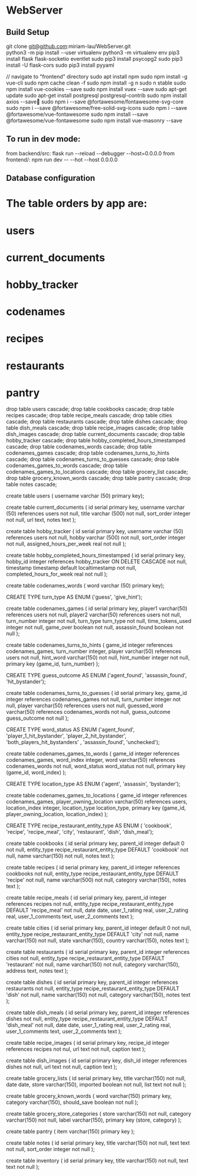 # WebServer


## Build Setup

git clone git@github.com:miriam-lau/WebServer.git<br>
python3 -m pip install --user virtualenv
python3 -m virtualenv env
pip3 install flask flask-socketio eventlet
sudo pip3 install psycopg2
sudo pip3 install -U flask-cors
sudo pip3 install pyyaml

// navigate to "frontend" directory
sudo apt install npm
sudo npm install -g vue-cli
sudo npm cache clean -f
sudo npm install -g n
sudo n stable
sudo npm install vue-cookies --save
sudo npm install vuex --save
sudo apt-get update
sudo apt-get install postgresql postgresql-contrib
sudo npm install axios --save
sudo npm i --save @fortawesome/fontawesome-svg-core
sudo  npm i --save @fortawesome/free-solid-svg-icons
sudo  npm i --save @fortawesome/vue-fontawesome
sudo npm install --save @fortawesome/vue-fontawesome
sudo npm install vue-masonry --save

## To run in dev mode:
from backend/src: flask run --reload --debugger --host=0.0.0.0
from frontend/: npm run dev -- --hot --host 0.0.0.0

## Database configuration

# The table orders by app are:
# users
# current_documents
# hobby_tracker
# codenames
# recipes
# restaurants
# pantry

drop table users cascade;
drop table cookbooks cascade;
drop table recipes cascade;
drop table recipe_meals cascade;
drop table cities cascade;
drop table restaurants cascade;
drop table dishes cascade;
drop table dish_meals cascade;
drop table recipe_images cascade;
drop table dish_images cascade;
drop table current_documents cascade;
drop table hobby_tracker cascade;
drop table hobby_completed_hours_timestamped cascade;
drop table codenames_words cascade;
drop table codenames_games cascade;
drop table codenames_turns_to_hints cascade;
drop table codenames_turns_to_guesses cascade;
drop table codenames_games_to_words cascade;
drop table codenames_games_to_locations cascade;
drop table grocery_list cascade;
drop table grocery_known_words cascade;
drop table pantry cascade;
drop table notes cascade;

create table users (
  username varchar (50) primary key);

create table current_documents (
  id serial primary key,
  username varchar (50) references users not null,
  title varchar (500) not null,
  sort_order integer not null,
  url text,
  notes text
);

create table hobby_tracker (
  id serial primary key,
  username varchar (50) references users not null,
  hobby varchar (500) not null,
  sort_order integer not null,
  assigned_hours_per_week real not null
);

create table hobby_completed_hours_timestamped (
  id serial primary key,
  hobby_id integer references hobby_tracker ON DELETE CASCADE not null,
  timestamp timestamp default localtimestamp not null,
  completed_hours_for_week real not null
);

create table codenames_words (
  word varchar (50) primary key);

CREATE TYPE turn_type AS ENUM ('guess', 'give_hint');

create table codenames_games (
  id serial primary key,
  player1 varchar(50) references users not null,
  player2 varchar(50) references users not null,
  turn_number integer not null,
  turn_type turn_type not null,
  time_tokens_used integer not null,
  game_over boolean not null,
  assassin_found boolean not null
);

create table codenames_turns_to_hints (
  game_id integer references codenames_games,
  turn_number integer,
  player varchar(50) references users not null,
  hint_word varchar(150) not null,
  hint_number integer not null,
  primary key (game_id, turn_number)
);

CREATE TYPE guess_outcome AS ENUM ('agent_found', 'assassin_found', 'hit_bystander');

create table codenames_turns_to_guesses (
  id serial primary key,
  game_id integer references codenames_games not null,
  turn_number integer not null,
  player varchar(50) references users not null,
  guessed_word varchar(50) references codenames_words not null,
  guess_outcome guess_outcome not null
);

CREATE TYPE word_status AS ENUM ('agent_found', 'player_1_hit_bystander', 'player_2_hit_bystander', 'both_players_hit_bystanders' , 'assassin_found', 'unchecked');

create table codenames_games_to_words (
  game_id integer references codenames_games,
  word_index integer,
  word varchar(50) references codenames_words not null,
  word_status word_status not null,
  primary key (game_id, word_index)
);

CREATE TYPE location_type AS ENUM ('agent', 'assassin', 'bystander');

create table codenames_games_to_locations (
  game_id integer references codenames_games,
  player_owning_location varchar(50) references users,
  location_index integer,
  location_type location_type,
  primary key (game_id, player_owning_location, location_index)
);

CREATE TYPE recipe_restaurant_entity_type AS ENUM (
  'cookbook', 'recipe', 'recipe_meal', 'city', 'restaurant', 'dish', 'dish_meal');

create table cookbooks (
  id serial primary key,
  parent_id integer default 0 not null,
  entity_type recipe_restaurant_entity_type DEFAULT 'cookbook' not null,
  name varchar(150) not null,
  notes text
);

create table recipes (
  id serial primary key,
  parent_id integer references cookbooks not null,
  entity_type recipe_restaurant_entity_type DEFAULT 'recipe' not null,
  name varchar(500) not null,
  category varchar(150),
  notes text
);

create table recipe_meals (
  id serial primary key,
  parent_id integer references recipes not null,
  entity_type recipe_restaurant_entity_type DEFAULT 'recipe_meal' not null,
  date date,
  user_1_rating real,
  user_2_rating real,
  user_1_comments text,
  user_2_comments text
);

create table cities (
  id serial primary key,
  parent_id integer default 0 not null,
  entity_type recipe_restaurant_entity_type DEFAULT 'city' not null,
  name varchar(150) not null,
  state varchar(150),
  country varchar(150),
  notes text
);

create table restaurants (
  id serial primary key,
  parent_id integer references cities not null,
  entity_type recipe_restaurant_entity_type DEFAULT 'restaurant' not null,
  name varchar(150) not null,
  category varchar(150),
  address text,
  notes text
);

create table dishes (
  id serial primary key,
  parent_id integer references restaurants not null,
  entity_type recipe_restaurant_entity_type DEFAULT 'dish' not null,
  name varchar(150) not null,
  category varchar(150),
  notes text
);

create table dish_meals (
  id serial primary key,
  parent_id integer references dishes not null,
  entity_type recipe_restaurant_entity_type DEFAULT 'dish_meal' not null,
  date date,
  user_1_rating real,
  user_2_rating real,
  user_1_comments text,
  user_2_comments text
);

create table recipe_images (
  id serial primary key,
  recipe_id integer references recipes not nul,
  url text not null,
  caption text
);

create table dish_images (
  id serial primary key,
  dish_id integer references dishes not null,
  url text not null,
  caption text
);

create table grocery_lists (
  id serial primary key,
  title varchar(150) not null,
  date date,
  store varchar(150),
  imported boolean not null,
  list text not null
);

create table grocery_known_words (
  word varchar(150) primary key,
  category varchar(150),
  should_save boolean not null
);

create table grocery_store_categories (
  store varchar(150) not null,
  category varchar(150) not null,
  label varchar(150),
  primary key (store, category)
);

create table pantry (
  item varchar(150) primary key
);

create table notes (
  id serial primary key,
  title varchar(150) not null,
  text text not null,
  sort_order integer not null
);

create table inventory (
  id serial primary key,
  title varchar(150) not null,
  text text not null
);
